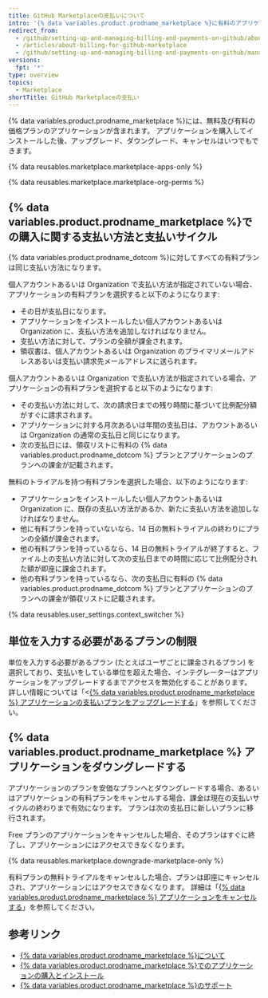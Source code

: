 ```yaml
---
title: GitHub Marketplaceの支払いについて
intro: '{% data variables.product.prodname_marketplace %}に有料のアプリケーションをインストールした場合、アカウントの既存の支払日、支払い方法、領収書はプランと共有されます。'
redirect_from:
  - /github/setting-up-and-managing-billing-and-payments-on-github/about-billing-for-github-marketplace
  - /articles/about-billing-for-github-marketplace
  - /github/setting-up-and-managing-billing-and-payments-on-github/managing-billing-for-github-marketplace-apps/about-billing-for-github-marketplace
versions:
  fpt: '*'
type: overview
topics:
  - Marketplace
shortTitle: GitHub Marketplaceの支払い
---
```


{% data variables.product.prodname_marketplace %}には、無料及び有料の価格プランのアプリケーションが含まれます。 アプリケーションを購入してインストールした後、アップグレード、ダウングレード、キャンセルはいつでもできます。

{% data reusables.marketplace.marketplace-apps-only %}

{% data reusables.marketplace.marketplace-org-perms %}

## {% data variables.product.prodname_marketplace %}での購入に関する支払い方法と支払いサイクル

{% data variables.product.prodname_dotcom %}に対してすべての有料プランは同じ支払い方法になります。

個人アカウントあるいは Organization で支払い方法が指定されていない場合、アプリケーションの有料プランを選択すると以下のようになります:
- その日が支払日になります。
- アプリケーションをインストールしたい個人アカウントあるいは Organization に、支払い方法を追加しなければなりません。
- 支払い方法に対して、プランの全額が課金されます。
- 領収書は、個人アカウントあるいは Organization のプライマリメールアドレスあるいは支払い請求先メールアドレスに送られます。

個人アカウントあるいは Organization で支払い方法が指定されている場合、アプリケーションの有料プランを選択すると以下のようになります:
- その支払い方法に対して、次の請求日までの残り時間に基づいて比例配分額がすぐに請求されます。
- アプリケーションに対する月次あるいは年間の支払日は、アカウントあるいは Organization の通常の支払日と同じになります。
- 次の支払日には、領収リストに有料の {% data variables.product.prodname_dotcom %} プランとアプリケーションのプランへの課金が記載されます。

無料のトライアルを持つ有料プランを選択した場合、以下のようになります:
- アプリケーションをインストールしたい個人アカウントあるいは Organization に、既存の支払い方法があるか、新たに支払い方法を追加しなければなりません。
- 他に有料プランを持っていないなら、14 日の無料トライアルの終わりにプランの全額が課金されます。
- 他の有料プランを持っているなら、14 日の無料トライアルが終了すると、ファイル上の支払い方法に対して次の支払日までの時間に応じて比例配分された額が即座に課金されます。
- 他の有料プランを持っているなら、次の支払日に有料の {% data variables.product.prodname_dotcom %} プランとアプリケーションのプランへの課金が領収リストに記載されます。

{% data reusables.user_settings.context_switcher %}

## 単位を入力する必要があるプランの制限

単位を入力する必要があるプラン (たとえばユーザごとに課金されるプラン) を選択しており、支払いをしている単位を超えた場合、インテグレーターはアプリケーションをアップグレードするまでアクセスを無効化することがあります。 詳しい情報については「<[{% data variables.product.prodname_marketplace %} アプリケーションの支払いプランをアップグレードする](/articles/upgrading-the-billing-plan-for-a-github-marketplace-app)」を参照してください。

## {% data variables.product.prodname_marketplace %} アプリケーションをダウングレードする

アプリケーションのプランを安価なプランへとダウングレードする場合、あるいはアプリケーションの有料プランをキャンセルする場合、課金は現在の支払いサイクルの終わりまで有効になります。 プランは次の支払日に新しいプランに移行されます。

Free プランのアプリケーションをキャンセルした場合、そのプランはすぐに終了し、アプリケーションにはアクセスできなくなります。

{% data reusables.marketplace.downgrade-marketplace-only %}

有料プランの無料トライアルをキャンセルした場合、プランは即座にキャンセルされ、アプリケーションにはアクセスできなくなります。 詳細は「[{% data variables.product.prodname_marketplace %} アプリケーションをキャンセルする](/articles/canceling-a-github-marketplace-app)」を参照してください。

## 参考リンク

- [{% data variables.product.prodname_marketplace %}について](/articles/about-github-marketplace)
- [{% data variables.product.prodname_marketplace %}でのアプリケーションの購入とインストール](/articles/purchasing-and-installing-apps-in-github-marketplace)
- [{% data variables.product.prodname_marketplace %}のサポート](/articles/github-marketplace-support)
